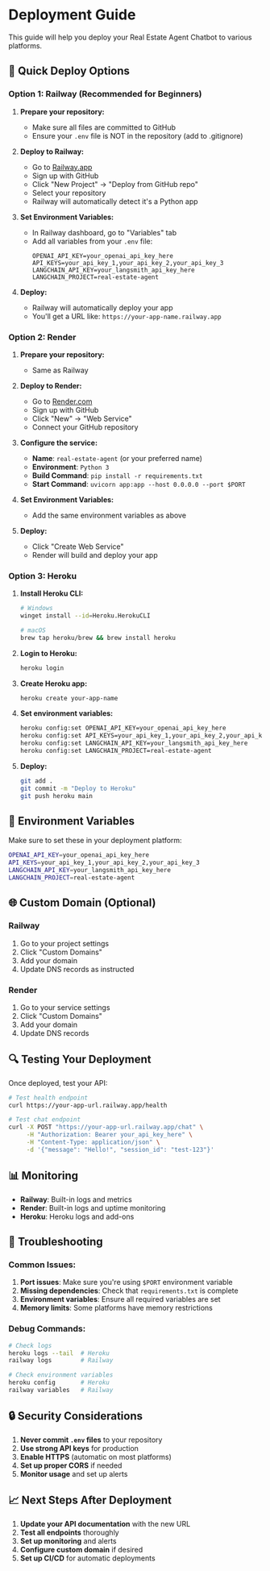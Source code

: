 # Deployment Guide

This guide will help you deploy your Real Estate Agent Chatbot to various platforms.

## 🚀 Quick Deploy Options

### Option 1: Railway (Recommended for Beginners)

1. **Prepare your repository:**
   - Make sure all files are committed to GitHub
   - Ensure your `.env` file is NOT in the repository (add to .gitignore)

2. **Deploy to Railway:**
   - Go to [Railway.app](https://railway.app/)
   - Sign up with GitHub
   - Click "New Project" → "Deploy from GitHub repo"
   - Select your repository
   - Railway will automatically detect it's a Python app

3. **Set Environment Variables:**
   - In Railway dashboard, go to "Variables" tab
   - Add all variables from your `.env` file:
     ```
     OPENAI_API_KEY=your_openai_api_key_here
     API_KEYS=your_api_key_1,your_api_key_2,your_api_key_3
     LANGCHAIN_API_KEY=your_langsmith_api_key_here
     LANGCHAIN_PROJECT=real-estate-agent
     ```

4. **Deploy:**
   - Railway will automatically deploy your app
   - You'll get a URL like: `https://your-app-name.railway.app`

### Option 2: Render

1. **Prepare your repository:**
   - Same as Railway

2. **Deploy to Render:**
   - Go to [Render.com](https://render.com/)
   - Sign up with GitHub
   - Click "New" → "Web Service"
   - Connect your GitHub repository

3. **Configure the service:**
   - **Name**: `real-estate-agent` (or your preferred name)
   - **Environment**: `Python 3`
   - **Build Command**: `pip install -r requirements.txt`
   - **Start Command**: `uvicorn app:app --host 0.0.0.0 --port $PORT`

4. **Set Environment Variables:**
   - Add the same environment variables as above

5. **Deploy:**
   - Click "Create Web Service"
   - Render will build and deploy your app

### Option 3: Heroku

1. **Install Heroku CLI:**
   ```bash
   # Windows
   winget install --id=Heroku.HerokuCLI
   
   # macOS
   brew tap heroku/brew && brew install heroku
   ```

2. **Login to Heroku:**
   ```bash
   heroku login
   ```

3. **Create Heroku app:**
   ```bash
   heroku create your-app-name
   ```

4. **Set environment variables:**
   ```bash
   heroku config:set OPENAI_API_KEY=your_openai_api_key_here
   heroku config:set API_KEYS=your_api_key_1,your_api_key_2,your_api_key_3
   heroku config:set LANGCHAIN_API_KEY=your_langsmith_api_key_here
   heroku config:set LANGCHAIN_PROJECT=real-estate-agent
   ```

5. **Deploy:**
   ```bash
   git add .
   git commit -m "Deploy to Heroku"
   git push heroku main
   ```

## 🔧 Environment Variables

Make sure to set these in your deployment platform:

```bash
OPENAI_API_KEY=your_openai_api_key_here
API_KEYS=your_api_key_1,your_api_key_2,your_api_key_3
LANGCHAIN_API_KEY=your_langsmith_api_key_here
LANGCHAIN_PROJECT=real-estate-agent
```

## 🌐 Custom Domain (Optional)

### Railway
1. Go to your project settings
2. Click "Custom Domains"
3. Add your domain
4. Update DNS records as instructed

### Render
1. Go to your service settings
2. Click "Custom Domains"
3. Add your domain
4. Update DNS records

## 🔍 Testing Your Deployment

Once deployed, test your API:

```bash
# Test health endpoint
curl https://your-app-url.railway.app/health

# Test chat endpoint
curl -X POST "https://your-app-url.railway.app/chat" \
     -H "Authorization: Bearer your_api_key_here" \
     -H "Content-Type: application/json" \
     -d '{"message": "Hello!", "session_id": "test-123"}'
```

## 📊 Monitoring

- **Railway**: Built-in logs and metrics
- **Render**: Built-in logs and uptime monitoring
- **Heroku**: Heroku logs and add-ons

## 🚨 Troubleshooting

### Common Issues:

1. **Port issues**: Make sure you're using `$PORT` environment variable
2. **Missing dependencies**: Check that `requirements.txt` is complete
3. **Environment variables**: Ensure all required variables are set
4. **Memory limits**: Some platforms have memory restrictions

### Debug Commands:

```bash
# Check logs
heroku logs --tail  # Heroku
railway logs        # Railway

# Check environment variables
heroku config       # Heroku
railway variables   # Railway
```

## 🔒 Security Considerations

1. **Never commit `.env` files** to your repository
2. **Use strong API keys** for production
3. **Enable HTTPS** (automatic on most platforms)
4. **Set up proper CORS** if needed
5. **Monitor usage** and set up alerts

## 📈 Next Steps After Deployment

1. **Update your API documentation** with the new URL
2. **Test all endpoints** thoroughly
3. **Set up monitoring** and alerts
4. **Configure custom domain** if desired
5. **Set up CI/CD** for automatic deployments 